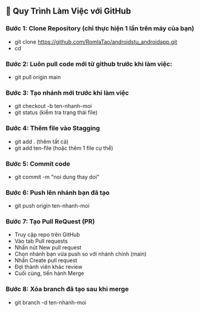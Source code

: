 ## 🔄 Quy Trình Làm Việc với GitHub

### Bước 1: Clone Repository (chỉ thực hiện 1 lần trên máy của bạn)
- git clone https://github.com/RomlaTao/androidstu_androidapp.git
- cd <ten-repo>
### Bước 2: Luôn pull code mới từ github trước khi làm việc:
- git pull origin main
### Bước 3: Tạo nhánh mới trước khi làm việc
- git checkout -b ten-nhanh-moi
- git status (kiểm tra trạng thái file)
### Bước 4: Thêm file vào Stagging
- git add . (thêm tất cả)
- git add ten-file (hoặc thêm 1 file cụ thể)
### Bước 5: Commit code
- git commit -m "noi dung thay doi"
### Bước 6: Push lên nhánh bạn đã tạo
- git push origin ten-nhanh-moi
### Bước 7: Tạo Pull ReQuest (PR)
- Truy cập repo trên GitHub
- Vào tab Pull requests
- Nhấn nút New pull request
- Chọn nhánh bạn vừa push so với nhánh chính (main)
- Nhấn Create pull request
- Đợi thành viên khác review
- Cuối cùng, tiến hành Merge
### Bước 8: Xóa branch đã tạo sau khi merge
- git branch -d ten-nhanh-moi
